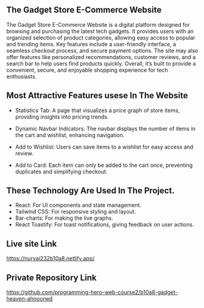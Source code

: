 ## The Gadget Store E-Commerce Website

The Gadget Store E-Commerce Website is a digital platform designed for browsing and purchasing the latest tech gadgets. It provides users with an organized selection of product categories, allowing easy access to popular and trending items. Key features include a user-friendly interface, a seamless checkout process, and secure payment options. The site may also offer features like personalized recommendations, customer reviews, and a search bar to help users find products quickly. Overall, it’s built to provide a convenient, secure, and enjoyable shopping experience for tech enthusiasts.

## Most Attractive Features usese In The Website 
- Statistics Tab: A page that visualizes a price graph of store items, providing insights into pricing trends.

- Dynamic Navbar Indicators: The navbar displays the number of items in the cart and wishlist, enhancing navigation.
- Add to Wishlist: Users can save items to a wishlist for easy access and review.
- Add to Card: Each item can only be added to the cart once, preventing duplicates and simplifying checkout.

## These Technology Are Used In The Project.

- React: For UI components and state management.
- Tailwind CSS: For responsive styling and layout.
- Bar-charts: For making the live graphs.
- React Toastify: For toast notifications, giving feedback on user actions.

## Live site Link
https://nurvai232b10a8.netlify.app/
## Private Repository Link
https://github.com/programming-hero-web-course2/b10a8-gadget-heaven-ahnoorwd
